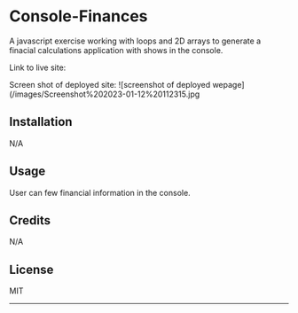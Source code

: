 # Console-Finances

A javascript exercise working with loops and 2D arrays to generate a finacial calculations application with shows in the console.

Link to live site:

Screen shot of deployed site:
![screenshot of deployed wepage](/images/Screenshot%202023-01-12%20112315.jpg

## Installation

N/A

## Usage

User can few financial information in the console.

## Credits

N/A

## License

MIT

---
